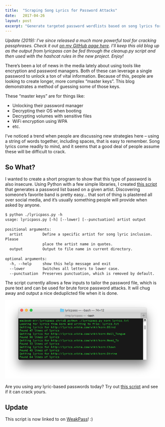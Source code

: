 ```yaml
---
title:  "Scraping Song Lyrics for Password Attacks"
date:   2017-04-26
layout: post
excerpt: "Generate targeted password wordlists based on song lyrics for specific artists."
---
```


*Update (2019): I've since released a much more powerful tool for cracking passphrases. Check it out [on my GitHub page here](https://github.com/initstring/passphrase-wordlist). I'll keep this old blog up as the output from lyricpass can be fed through the cleanup.py script and then used with the hashcat rules in the new project. Enjoy!*


There’s been a lot of news in the media lately about using tools like encryption and password managers. Both of these can leverage a single password to unlock a ton of vital information. Because of this, people are looking to create longer, more complex “master keys”. This blog demonstrates a method of guessing some of those keys.

These “master keys” are for things like:

- Unlocking their password manager
- Decrypting their OS when booting
- Decrypting volumes with sensitive files
- WiFi encryption using WPA
- etc.

I’ve noticed a trend when people are discussing new strategies here – using a string of words together, including spaces, that is easy to remember. Song lyrics come readily to mind, and it seems that a good deal of people assume these will be difficult to crack.

## So What?

I wanted to create a short program to show that this type of password is also insecure. Using Python with a few simple libraries, I created [this script](http://github.com/initstring/lyricpass) that generates a password list based on a given artist. Discovering someone’s favorite band is pretty easy... that sort of thing is plastered all over social media, and it’s usually something people will provide when asked by anyone.

```
$ python ./lyricpass.py -h
usage: lyricpass.py [-h] [--lower] [--punctuation] artist output

positional arguments:
  artist         Define a specific artist for song lyric inclusion. Please
                 place the artist name in quotes.
  output         Output to file name in current directory.

optional arguments:
  -h, --help     show this help message and exit
  --lower        Switches all letters to lower case.
  --punctuation  Preserves punctuation, which is removed by default.
  ```

The script currently allows a few inputs to tailor the password file, which is pure text and can be used for brute force password attacks. It will chug away and output a nice deduplicted file when it is done.

![screenshot](/images/post-lyricpass/1.png)

Are you using any lyric-based passwords today? Try out [this script](http://github.com/initstring/lyricpass) and see if it can crack yours.

## Update
This script is now linked to on [WeakPass](https://weakpass.com/links)! :)
